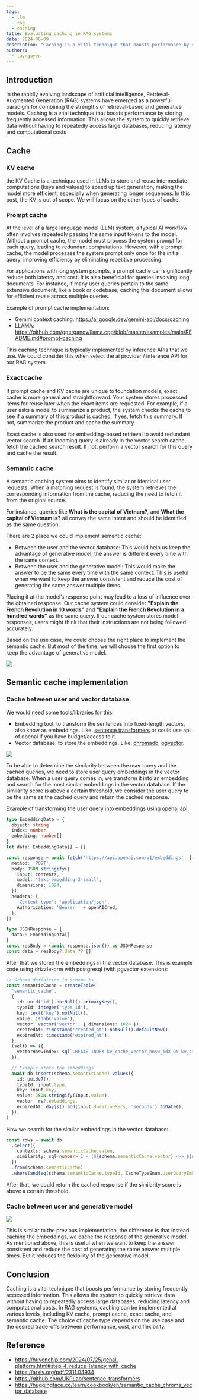 ```yaml
---
tags:
  - llm
  - rag
  - caching
title: Evaluating caching in RAG systems
date: 2024-08-09
description: "Caching is a vital technique that boosts performance by storing frequently accessed information. Let's see how it works with RAG. In this article, we will know how cache could be implement in RAG system."
authors:
  - taynguyen
---
```


## Introduction

In the rapidly evolving landscape of artificial intelligence, Retrieval-Augmented Generation (RAG) systems have emerged as a powerful paradigm for combining the strengths of retrieval-based and generative models. Caching is a vital technique that boosts performance by storing frequently accessed information. This allows the system to quickly retrieve data without having to repeatedly access large databases, reducing latency and computational costs

## Cache

### KV cache

the KV Cache is a technique used in LLMs to store and reuse intermediate computations (keys and values) to speed up text generation, making the model more efficient, especially when generating longer sequences. In this post, the KV is out of scope. We will focus on the other types of cache.

### Prompt cache

At the level of a large language model (LLM) system, a typical AI workflow often involves repeatedly passing the same input tokens to the model. Without a prompt cache, the model must process the system prompt for each query, leading to redundant computations. However, with a prompt cache, the model processes the system prompt only once for the initial query, improving efficiency by eliminating repetitive processing.

For applications with long system prompts, a prompt cache can significantly reduce both latency and cost. It is also beneficial for queries involving long documents. For instance, if many user queries pertain to the same extensive document, like a book or codebase, caching this document allows for efficient reuse across multiple queries.

Example of prompt cache implementation:

- Gemini context caching: https://ai.google.dev/gemini-api/docs/caching
- LLAMA: https://github.com/ggerganov/llama.cpp/blob/master/examples/main/README.md#prompt-caching

This caching technique is typically implemented by inference APIs that we use. We could consider this when select the ai provider / inference API for our RAG system.

### Exact cache

If prompt cache and KV cache are unique to foundation models, exact cache is more general and straightforward. Your system stores processed items for reuse later when the exact items are requested. For example, if a user asks a model to summarize a product, the system checks the cache to see if a summary of this product is cached. If yes, fetch this summary. If not, summarize the product and cache the summary.

Exact cache is also used for embedding-based retrieval to avoid redundant vector search. If an incoming query is already in the vector search cache, fetch the cached search result. If not, perform a vector search for this query and cache the result.

### Semantic cache

A semantic caching system aims to identify similar or identical user requests. When a matching request is found, the system retrieves the corresponding information from the cache, reducing the need to fetch it from the original source.

For instance, queries like **What is the capital of Vietnam?**, and **What the capital of Vietnam is?** all convey the same intent and should be identified as the same question.

There are 2 place we could implement semantic cache:

- Between the user and the vector database: This would help us keep the advantage of generative model, the answer is different every time with the same context.
- Between the user and the generative model: This would make the answer to be the same every time with the same context. This is useful when we want to keep the answer consistent and reduce the cost of generating the same answer multiple times.

Placing it at the model’s response point may lead to a loss of influence over the obtained response. Our cache system could consider **"Explain the French Revolution in 10 words"** and **"Explain the French Revolution in a hundred words"** as the same query. If our cache system stores model responses, users might think that their instructions are not being followed accurately.

Based on the use case, we could choose the right place to implement the semantic cache. But most of the time, we will choose the first option to keep the advantage of generative model.

![](assets/rag-caching-semantic-cache.png)

## Semantic cache implementation

### Cache between user and vector database

We would need some tools/libraries for this:

- Embedding tool: to transform the sentences into fixed-length vectors, also know as embeddings. Like: [sentence transformers](https://github.com/UKPLab/sentence-transformers) or could use api of openai if you have budget/access to it.
- Vector database: to store the embeddings. Like: [chromadb](https://github.com/chroma-core/chroma), [pgvector](https://github.com/pgvector/pgvector).

![](assets/rag-caching-query-vectordb.png)

To be able to determine the similarity between the user query and the cached queries, we need to store user query embeddings in the vector database. When a user query comes in, we transform it into an embedding and search for the most similar embeddings in the vector database. If the similarity score is above a certain threshold, we consider the user query to be the same as the cached query and return the cached response.

Example of transforming the user query into embeddings using openai api:

```typescript
type EmbeddingData = {
  object: string
  index: number
  embedding: number[]
}
let data: EmbeddingData[] = []

const response = await fetch('https://api.openai.com/v1/embeddings', {
  method: 'POST',
  body: JSON.stringify({
    input: contents,
    model: 'text-embedding-3-small',
    dimensions: 1024,
  }),
  headers: {
    'Content-type': 'application/json',
    Authorization: 'Bearer ' + openAICred,
  },
})

type JSONResponse = {
  data?: EmbeddingData[]
}
const resBody = (await response.json()) as JSONResponse
const data = resBody?.data ?? []
```

After that we stored the embeddings in the vector database. This is example code using drizzle-orm with postgresql (with pgvector extension):

```typescript
// Schema definition in schema.ts
const semanticCache = createTable(
  'semantic_cache',
  {
    id: uuid('id').notNull().primaryKey(),
    typeId: integer('type_id'),
    key: text('key').notNull(),
    value: jsonb('value'),
    vector: vector('vector', { dimensions: 1024 }),
    createdAt: timestamp('created_at').notNull().defaultNow(),
    expiredAt: timestamp('expired_at'),
  },
  (self) => ({
    vectorHnswIndex: sql`CREATE INDEX kv_cache_vector_hnsw_idx ON kv_cache USING hnsw (vector vector_cosine_ops) WITH (m = 16, ef_construction = 64)`,
  }),

  // Example store the embeddings
  await db.insert(schema.semanticCache).values({
    id: uuidv7(),
    typeId: input.type,
    key: input.key,
    value: JSON.stringify(input.value),
    vector: rs?.embeddings,
    expiredAt: dayjs().add(input.durationSecs, 'seconds').toDate(),
  }),
)
```

How we search for the similar embeddings in the vector database:

```typescript
const rows = await db
  .select({
    contexts: schema.semanticCache.value,
    similarity: sql<number>`1 - (${schema.semanticCache.vector} <=> ${sql.raw(`'[${msgEmbeddings.join(',')}]'::vector`)})`,
  })
  .from(schema.semanticCache)
  .where(and(eq(schema.semanticCache.typeId, CacheTypeEnum.UserQueryEmbedding), gt(schema.semanticCache.expiredAt, new Date()), sql<boolean>`(1 - (${schema.semanticCache.vector} <=> ${sql.raw(`'[${msgEmbeddings.join(',')}]'::vector`)})) > ${CACHE_EMBEDDING_SIMILARITY_THRESHOLD}`))
```

After that, we could return the cached response if the similarity score is above a certain threshold.

### Cache between user and generative model

![](assets/rag-caching-user-query.png)

This is similar to the previous implementation, the difference is that instead caching the embeddings, we cache the response of the generative model. As mentioned above, this is useful when we want to keep the answer consistent and reduce the cost of generating the same answer multiple times. But it reduces the flexibility of the generative model.

## Conclusion

Caching is a vital technique that boosts performance by storing frequently accessed information. This allows the system to quickly retrieve data without having to repeatedly access large databases, reducing latency and computational costs. In RAG systems, caching can be implemented at various levels, including KV cache, prompt cache, exact cache, and semantic cache. The choice of cache type depends on the use case and the desired trade-offs between performance, cost, and flexibility.

## Reference

- https://huyenchip.com/2024/07/25/genai-platform.html#step_4_reduce_latency_with_cache
- https://arxiv.org/pdf/2311.04934
- https://github.com/UKPLab/sentence-transformers
- https://huggingface.co/learn/cookbook/en/semantic_cache_chroma_vector_database
